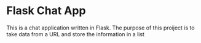# Flask Chat App

This is a chat application written in Flask. The purpose of this proiject is to 
take data from a URL and store the information in a list